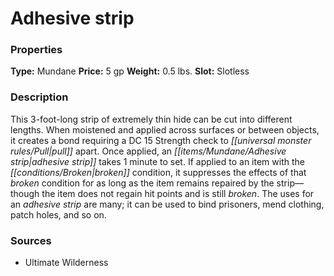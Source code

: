 ﻿---
Title: "Adhesive strip"
Type: "Mundane"
Price: "5 gp"
Weight: "0.5 lbs."
Slot: "Slotless"
Description: |
  "This 3-foot-long strip of extremely thin hide can be cut into different lengths. When moistened and applied across surfaces or between objects, it creates a bond requiring a DC 15 Strength check to pull apart. Once applied, an adhesive strip takes 1 minute to set. If applied to an item with the broken condition, it suppresses the effects of that broken condition for as long as the item remains repaired by the strip—though the item does not regain hit points and is still broken. The uses for an adhesive strip are many; it can be used to bind prisoners, mend clothing, patch holes, and so on."
Sources: "['Ultimate Wilderness']"
---

# Adhesive strip

### Properties

**Type:** Mundane **Price:** 5 gp **Weight:** 0.5 lbs. **Slot:** Slotless

### Description

This 3-foot-long strip of extremely thin hide can be cut into different lengths. When moistened and applied across surfaces or between objects, it creates a bond requiring a DC 15 Strength check to _[[universal monster rules/Pull|pull]]_ apart. Once applied, an _[[items/Mundane/Adhesive strip|adhesive strip]]_ takes 1 minute to set. If applied to an item with the _[[conditions/Broken|broken]]_ condition, it suppresses the effects of that _broken_ condition for as long as the item remains repaired by the strip—though the item does not regain hit points and is still _broken_. The uses for an _adhesive strip_ are many; it can be used to bind prisoners, mend clothing, patch holes, and so on.

### Sources

* Ultimate Wilderness